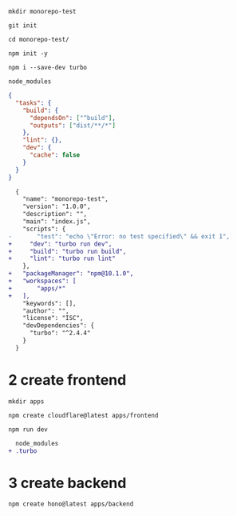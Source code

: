 `mkdir monorepo-test`

`git init`

`cd monorepo-test/`

`npm init -y`

`npm i --save-dev turbo`

```.gitignore
node_modules
```

```json turbo.json
{
  "tasks": {
    "build": {
      "dependsOn": ["^build"],
      "outputs": ["dist/**/*"]
    },
    "lint": {},
    "dev": {
      "cache": false
    }
  }
}
```

```diff json package.json
  {
    "name": "monorepo-test",
    "version": "1.0.0",
    "description": "",
    "main": "index.js",
    "scripts": {
- 		"test": "echo \"Error: no test specified\" && exit 1",
+     "dev": "turbo run dev",
+     "build": "turbo run build",
+     "lint": "turbo run lint"
    },
+ 	"packageManager": "npm@10.1.0",
+ 	"workspaces": [
+ 		"apps/*"
+ 	],
    "keywords": [],
    "author": "",
    "license": "ISC",
    "devDependencies": {
      "turbo": "^2.4.4"
    }
  }
```

# 2 create frontend

`mkdir apps`

`npm create cloudflare@latest apps/frontend`

`npm run dev`

```diff .gitignore
  node_modules
+ .turbo	
```

# 3 create backend

`npm create hono@latest apps/backend`
